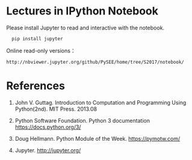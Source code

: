 
# Lectures in IPython Notebook

Please install Jupyter to read and interactive with the notebook.

	  pip install jupyter

Online read-only versions：

    http://nbviewer.jupyter.org/github/PySEE/home/tree/S2017/notebook/

# References

1. John V. Guttag. Introduction to Computation and Programming Using Python(2nd). MIT Press. 2013.08

2. Python Software Foundation. Python 3 documentation https://docs.python.org/3/

3. Doug Hellmann. Python Module of the Week. https://pymotw.com/

4. Jupyter. http://jupyter.org/

